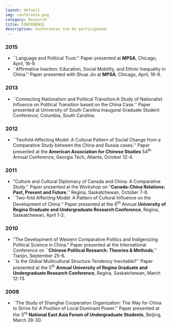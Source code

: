 ```yaml
---
layout: default
img: conference.png
category: Research
title: CONFERENCE
description: Conferences Yue Hu participated.
---
```


### 2015
* ``Language and Political Trust.'' Paper presented at **MPSA**, Chicago, April, 16-9.
* ``Affirmative Inaction: Education, Social Mobility, and Ethnic Inequality in China.'' Paper presented with Shuai Jin at **MPSA**, Chicago, April, 16-9.

### 2013
* ``Connecting Nationalism and Political Transition:A Study of Nationalist Influence on Political Transition based on the China Case.'' Paper presented at University of South Carolina Inaugural Graduate Student Conference, Columbia, South Carolina.

### 2012
* ``Twofold-Affecting Model: A Cultural Pattern of Social Change from a Comparative Study between the China and Russia cases.'' Paper presented at the **American Association for Chinese Studies** 54<sup>th</sup> Annual Conference, Georgia Tech, Atlanta, October 12-4.

### 2011
* "Culture and Cultural Diplomacy of Canada and China: A Comparative Study.'' Paper presented at the Workshop on "**Canada-China Relations: Past, Present and Future**,'' Regina, Saskatchewan, October 7-8.
* ``Two-fold Affecting Model: A Pattern of Cultural Influence on the Development of China.'' Paper presented at the 6<sup>th</sup> Annual **University of Regina Graduate and Undergraduate Research Conference**, Regina, Saskatchewan, April 1-2.

### 2010
* "The Development of Western Comparative Politics and Indigenizing Political Science in China." Paper presented at the International Conference on ``**Chinese Political Research: Theories & Methods**,'' Tianjin, September 25-6.
* ``Is the Global Multicultural Structure Tendency Inevitable?'' Paper presented at the 5<sup>th</sup> **Annual University of Regina Graduate and Undergraduate Research Conference**, Regina, Saskatchewan, March 12-13.

### 2008
* ``The Study of Shanghai Cooperation Organization: The Way for China to Strive for A Position of Local Dominant Power.'' Paper presented at the 3<sup>rd</sup> **National East Asia Forum of Undergraduate Students**, Beijing, March 28-30.